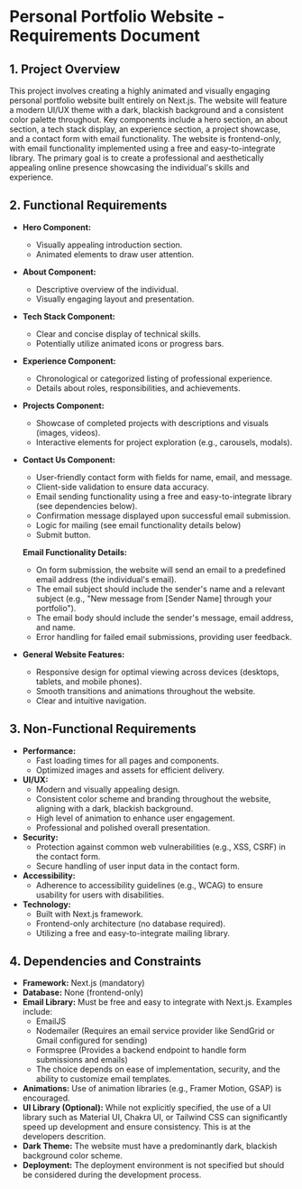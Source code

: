 # Personal Portfolio Website - Requirements Document

## 1. Project Overview

This project involves creating a highly animated and visually engaging personal portfolio website built entirely on Next.js. The website will feature a modern UI/UX theme with a dark, blackish background and a consistent color palette throughout. Key components include a hero section, an about section, a tech stack display, an experience section, a project showcase, and a contact form with email functionality.  The website is frontend-only, with email functionality implemented using a free and easy-to-integrate library.  The primary goal is to create a professional and aesthetically appealing online presence showcasing the individual's skills and experience.

## 2. Functional Requirements

*   **Hero Component:**
    *   Visually appealing introduction section.
    *   Animated elements to draw user attention.
*   **About Component:**
    *   Descriptive overview of the individual.
    *   Visually engaging layout and presentation.
*   **Tech Stack Component:**
    *   Clear and concise display of technical skills.
    *   Potentially utilize animated icons or progress bars.
*   **Experience Component:**
    *   Chronological or categorized listing of professional experience.
    *   Details about roles, responsibilities, and achievements.
*   **Projects Component:**
    *   Showcase of completed projects with descriptions and visuals (images, videos).
    *   Interactive elements for project exploration (e.g., carousels, modals).
*   **Contact Us Component:**
    *   User-friendly contact form with fields for name, email, and message.
    *   Client-side validation to ensure data accuracy.
    *   Email sending functionality using a free and easy-to-integrate library (see dependencies below).
    *   Confirmation message displayed upon successful email submission.
    *   Logic for mailing (see email functionality details below)
    *   Submit button.

    **Email Functionality Details:**
    *   On form submission, the website will send an email to a predefined email address (the individual's email).
    *   The email subject should include the sender's name and a relevant subject (e.g., "New message from [Sender Name] through your portfolio").
    *   The email body should include the sender's message, email address, and name.
    *   Error handling for failed email submissions, providing user feedback.
*   **General Website Features:**
    *   Responsive design for optimal viewing across devices (desktops, tablets, and mobile phones).
    *   Smooth transitions and animations throughout the website.
    *   Clear and intuitive navigation.

## 3. Non-Functional Requirements

*   **Performance:**
    *   Fast loading times for all pages and components.
    *   Optimized images and assets for efficient delivery.
*   **UI/UX:**
    *   Modern and visually appealing design.
    *   Consistent color scheme and branding throughout the website, aligning with a dark, blackish background.
    *   High level of animation to enhance user engagement.
    *   Professional and polished overall presentation.
*   **Security:**
    *   Protection against common web vulnerabilities (e.g., XSS, CSRF) in the contact form.
    *   Secure handling of user input data in the contact form.
*   **Accessibility:**
    *   Adherence to accessibility guidelines (e.g., WCAG) to ensure usability for users with disabilities.
*   **Technology:**
    *   Built with Next.js framework.
    *   Frontend-only architecture (no database required).
    *   Utilizing a free and easy-to-integrate mailing library.

## 4. Dependencies and Constraints

*   **Framework:** Next.js (mandatory)
*   **Database:** None (frontend-only)
*   **Email Library:** Must be free and easy to integrate with Next.js. Examples include:
    *   EmailJS
    *   Nodemailer (Requires an email service provider like SendGrid or Gmail configured for sending)
    *   Formspree (Provides a backend endpoint to handle form submissions and emails)
    *   The choice depends on ease of implementation, security, and the ability to customize email templates.
*   **Animations:** Use of animation libraries (e.g., Framer Motion, GSAP) is encouraged.
*   **UI Library (Optional):** While not explicitly specified, the use of a UI library such as Material UI, Chakra UI, or Tailwind CSS can significantly speed up development and ensure consistency. This is at the developers descrition.
*   **Dark Theme:**  The website must have a predominantly dark, blackish background color scheme.
*   **Deployment:** The deployment environment is not specified but should be considered during the development process.
